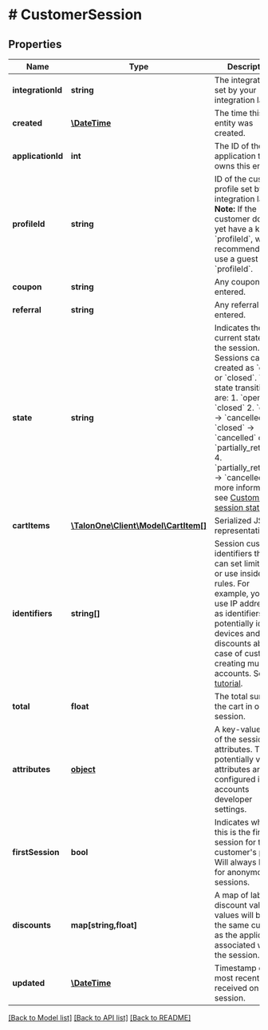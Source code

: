# # CustomerSession

## Properties

Name | Type | Description | Notes
------------ | ------------- | ------------- | -------------
**integrationId** | **string** | The integration ID set by your integration layer. | 
**created** | [**\DateTime**](\DateTime.md) | The time this entity was created. | 
**applicationId** | **int** | The ID of the application that owns this entity. | 
**profileId** | **string** | ID of the customer profile set by your integration layer.  **Note:** If the customer does not yet have a known &#x60;profileId&#x60;, we recommend you use a guest &#x60;profileId&#x60;. | 
**coupon** | **string** | Any coupon code entered. | 
**referral** | **string** | Any referral code entered. | 
**state** | **string** | Indicates the current state of the session. Sessions can be created as &#x60;open&#x60; or &#x60;closed&#x60;. The state transitions are:  1. &#x60;open&#x60; → &#x60;closed&#x60; 2. &#x60;open&#x60; → &#x60;cancelled&#x60; 3. &#x60;closed&#x60; → &#x60;cancelled&#x60; or &#x60;partially_returned&#x60; 4. &#x60;partially_returned&#x60; → &#x60;cancelled&#x60;  For more information, see [Customer session states](https://docs.talon.one/docs/dev/concepts/entities#customer-session). | [default to 'open']
**cartItems** | [**\TalonOne\Client\Model\CartItem[]**](CartItem.md) | Serialized JSON representation. | 
**identifiers** | **string[]** | Session custom identifiers that you can set limits on or use inside your rules.  For example, you can use IP addresses as identifiers to potentially identify devices and limit discounts abuse in case of customers creating multiple accounts. See the [tutorial](https://docs.talon.one/docs/dev/tutorials/using-identifiers). | [optional] 
**total** | **float** | The total sum of the cart in one session. | 
**attributes** | [**object**](.md) | A key-value map of the sessions attributes. The potentially valid attributes are configured in your accounts developer settings. | 
**firstSession** | **bool** | Indicates whether this is the first session for the customer&#39;s profile. Will always be true for anonymous sessions. | 
**discounts** | **map[string,float]** | A map of labelled discount values, values will be in the same currency as the application associated with the session. | 
**updated** | [**\DateTime**](\DateTime.md) | Timestamp of the most recent event received on this session. | 

[[Back to Model list]](../../README.md#documentation-for-models) [[Back to API list]](../../README.md#documentation-for-api-endpoints) [[Back to README]](../../README.md)


